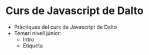 # Curs de Javascript de Dalto
- Pràctiques del curs de Javascript de Dalto
- Temari nivell júnior:
    - Intro
    - Etiqueta <script>
    - Variables
    - Tipus de dades
    - Àmbit/scope (let, const)
    - Operadors d'assignació i aritmètics
    - Concatenació i inerpolació
    - Backtits (` `) i escapament de " i de '
    - Operadors lògics i de comparació
    - 
